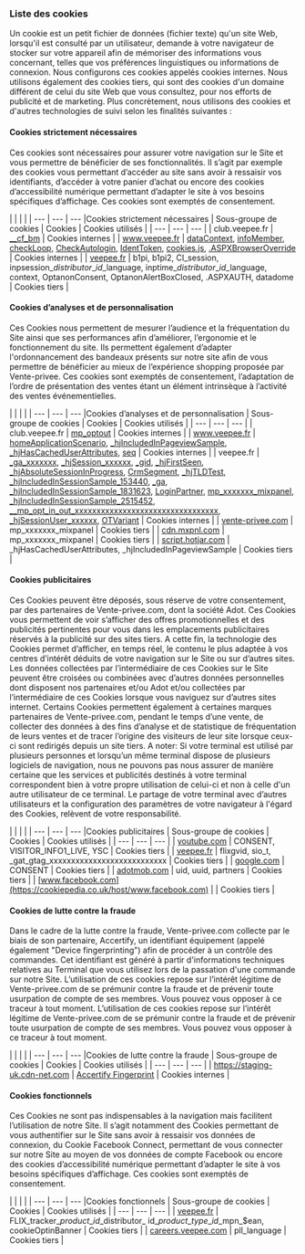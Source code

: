### Liste des cookies

Un cookie est un petit fichier de données (fichier texte) qu'un site Web, lorsqu'il est consulté par un utilisateur, demande à votre navigateur de stocker sur votre appareil afin de mémoriser des informations vous concernant, telles que vos préférences linguistiques ou informations de connexion. Nous configurons ces cookies appelés cookies internes. Nous utilisons également des cookies tiers, qui sont des cookies d'un domaine différent de celui du site Web que vous consultez, pour nos efforts de publicité et de marketing. Plus concrètement, nous utilisons des cookies et d'autres technologies de suivi selon les finalités suivantes :

#### Cookies strictement nécessaires

Ces cookies sont nécessaires pour assurer votre navigation sur le Site et vous permettre de bénéficier de ses fonctionnalités. Il s’agit par exemple des cookies vous permettant d’accéder au site sans avoir à ressaisir vos identifiants, d’accéder à votre panier d’achat ou encore des cookies d’accessibilité numérique permettant d’adapter le site à vos besoins spécifiques d’affichage. Ces cookies sont exemptés de consentement.

|     |     |     |
| --- | --- | --- |Cookies strictement nécessaires
| Sous-groupe de cookies | Cookies | Cookies utilisés |
| --- | --- | --- |
| club.veepee.fr | [\_\_cf\_bm](https://cookiepedia.co.uk/cookies/__cf_bm) | Cookies internes |
| www.veepee.fr | [dataContext](https://cookiepedia.co.uk/cookies/dataContext), [infoMember](https://cookiepedia.co.uk/cookies/infoMember), [checkLoop](https://cookiepedia.co.uk/cookies/checkLoop), [CheckAutologin](https://cookiepedia.co.uk/cookies/CheckAutologin), [IdentToken](https://cookiepedia.co.uk/cookies/IdentToken), [cookies.js](https://cookiepedia.co.uk/cookies/cookies.js), [.ASPXBrowserOverride](https://cookiepedia.co.uk/cookies/.ASPXBrowserOverride) | Cookies internes |
| [veepee.fr](https://cookiepedia.co.uk/host/veepee.fr) | b1pi, b1pi2, CI\_session, inpsession\_$distributor\_id\_$language, inptime\_$distributor\_id\_$language, context, OptanonConsent, OptanonAlertBoxClosed, .ASPXAUTH, datadome | Cookies tiers |

#### Cookies d’analyses et de personnalisation

Ces Cookies nous permettent de mesurer l’audience et la fréquentation du Site ainsi que ses performances afin d’améliorer, l’ergonomie et le fonctionnement du site. Ils permettent également d’adapter l'ordonnancement des bandeaux présents sur notre site afin de vous permettre de bénéficier au mieux de l’expérience shopping proposée par Vente-privee. Ces cookies sont exemptés de consentement, l’adaptation de l’ordre de présentation des ventes étant un élément intrinsèque à l’activité des ventes événementielles.

|     |     |     |
| --- | --- | --- |Cookies d’analyses et de personnalisation
| Sous-groupe de cookies | Cookies | Cookies utilisés |
| --- | --- | --- |
| club.veepee.fr | [mp\_optout](https://cookiepedia.co.uk/cookies/mp_optout) | Cookies internes |
| www.veepee.fr | [homeApplicationScenario](https://cookiepedia.co.uk/cookies/homeApplicationScenario), [\_hjIncludedInPageviewSample](https://cookiepedia.co.uk/cookies/_hjIncludedInPageviewSample), [\_hjHasCachedUserAttributes](https://cookiepedia.co.uk/cookies/_hjHasCachedUserAttributes), [seq](https://cookiepedia.co.uk/cookies/seq) | Cookies internes |
| veepee.fr | [\_ga\_xxxxxxx](https://cookiepedia.co.uk/cookies/_ga_xxxxxxx), [\_hjSession\_xxxxxx](https://cookiepedia.co.uk/cookies/_hjSession_xxxxxx), [\_gid](https://cookiepedia.co.uk/cookies/_gid), [\_hjFirstSeen](https://cookiepedia.co.uk/cookies/_hjFirstSeen), [\_hjAbsoluteSessionInProgress](https://cookiepedia.co.uk/cookies/_hjAbsoluteSessionInProgress), [CrmSegment](https://cookiepedia.co.uk/cookies/CrmSegment), [\_hjTLDTest](https://cookiepedia.co.uk/cookies/_hjTLDTest), [\_hjIncludedInSessionSample\_153440](https://cookiepedia.co.uk/cookies/_hjIncludedInSessionSample_153440), [\_ga](https://cookiepedia.co.uk/cookies/_ga), [\_hjIncludedInSessionSample\_1831623](https://cookiepedia.co.uk/cookies/_hjIncludedInSessionSample_1831623), [LoginPartner](https://cookiepedia.co.uk/cookies/LoginPartner), [mp\_xxxxxxx\_mixpanel](https://cookiepedia.co.uk/cookies/mp_xxxxxxx_mixpanel), [\_hjIncludedInSessionSample\_2515452](https://cookiepedia.co.uk/cookies/_hjIncludedInSessionSample_2515452), [\_\_mp\_opt\_in\_out\_xxxxxxxxxxxxxxxxxxxxxxxxxxxxxxxxx](https://cookiepedia.co.uk/cookies/__mp_opt_in_out_xxxxxxxxxxxxxxxxxxxxxxxxxxxxxxxxx), [\_hjSessionUser\_xxxxxx](https://cookiepedia.co.uk/cookies/_hjSessionUser_xxxxxx), [OTVariant](https://cookiepedia.co.uk/cookies/OTVariant) | Cookies internes |
| [vente-privee.com](https://cookiepedia.co.uk/host/vente-privee.com) | mp\_xxxxxxx\_mixpanel | Cookies tiers |
| [cdn.mxpnl.com](https://cookiepedia.co.uk/host/cdn.mxpnl.com) | mp\_xxxxxxx\_mixpanel | Cookies tiers |
| [script.hotjar.com](https://cookiepedia.co.uk/host/script.hotjar.com) | \_hjHasCachedUserAttributes, \_hjIncludedInPageviewSample | Cookies tiers |

#### Cookies publicitaires

Ces Cookies peuvent être déposés, sous réserve de votre consentement, par des partenaires de Vente-privee.com, dont la société Adot. Ces Cookies vous permettent de voir s’afficher des offres promotionnelles et des publicités pertinentes pour vous dans les emplacements publicitaires réservés à la publicité sur des sites tiers. A cette fin, la technologie des Cookies permet d’afficher, en temps réel, le contenu le plus adaptée à vos centres d’intérêt déduits de votre navigation sur le Site ou sur d’autres sites. Les données collectées par l’intermédiaire de ces Cookies sur le Site peuvent être croisées ou combinées avec d’autres données personnelles dont disposent nos partenaires et/ou Adot et/ou collectées par l’intermédiaire de ces Cookies lorsque vous naviguez sur d’autres sites internet. Certains Cookies permettent également à certaines marques partenaires de Vente-privee.com, pendant le temps d’une vente, de collecter des données à des fins d’analyse et de statistique de fréquentation de leurs ventes et de tracer l’origine des visiteurs de leur site lorsque ceux-ci sont redirigés depuis un site tiers. A noter: Si votre terminal est utilisé par plusieurs personnes et lorsqu’un même terminal dispose de plusieurs logiciels de navigation, nous ne pouvons pas nous assurer de manière certaine que les services et publicités destinés à votre terminal correspondent bien à votre propre utilisation de celui-ci et non à celle d'un autre utilisateur de ce terminal. Le partage de votre terminal avec d’autres utilisateurs et la configuration des paramètres de votre navigateur à l'égard des Cookies, relèvent de votre responsabilité.

|     |     |     |
| --- | --- | --- |Cookies publicitaires
| Sous-groupe de cookies | Cookies | Cookies utilisés |
| --- | --- | --- |
| [youtube.com](https://cookiepedia.co.uk/host/youtube.com) | CONSENT, VISITOR\_INFO1\_LIVE, YSC | Cookies tiers |
| [veepee.fr](https://cookiepedia.co.uk/host/veepee.fr) | flixgvid, sio\_t, \_gat\_gtag\_xxxxxxxxxxxxxxxxxxxxxxxxxxx | Cookies tiers |
| [google.com](https://cookiepedia.co.uk/host/google.com) | CONSENT | Cookies tiers |
| [adotmob.com](https://cookiepedia.co.uk/host/adotmob.com) | uid, uuid, partners | Cookies tiers |
| [www.facebook.com](https://cookiepedia.co.uk/host/www.facebook.com) |     | Cookies tiers |

#### Cookies de lutte contre la fraude

Dans le cadre de la lutte contre la fraude, Vente-privee.com collecte par le biais de son partenaire, Accertify, un identifiant équipement (appelé également "Device fingerprinting") afin de procéder à un contrôle des commandes. Cet identifiant est généré à partir d'informations techniques relatives au Terminal que vous utilisez lors de la passation d'une commande sur notre Site. L’utilisation de ces cookies repose sur l’intérêt légitime de Vente-privee.com de se prémunir contre la fraude et de prévenir toute usurpation de compte de ses membres. Vous pouvez vous opposer à ce traceur à tout moment. L’utilisation de ces cookies repose sur l’intérêt légitime de Vente-privee.com de se prémunir contre la fraude et de prévenir toute usurpation de compte de ses membres. Vous pouvez vous opposer à ce traceur à tout moment.

|     |     |     |
| --- | --- | --- |Cookies de lutte contre la fraude
| Sous-groupe de cookies | Cookies | Cookies utilisés |
| --- | --- | --- |
| https://staging-uk.cdn-net.com | [Accertify Fingerprint](https://cookiepedia.co.uk/cookies/Accertify%20Fingerprint) | Cookies internes |

#### Cookies fonctionnels

Ces Cookies ne sont pas indispensables à la navigation mais facilitent l’utilisation de notre Site. Il s’agit notamment des Cookies permettant de vous authentifier sur le Site sans avoir à ressaisir vos données de connexion, du Cookie Facebook Connect, permettant de vous connecter sur notre Site au moyen de vos données de compte Facebook ou encore des cookies d’accessibilité numérique permettant d’adapter le site à vos besoins spécifiques d’affichage. Ces cookies sont exemptés de consentement.

|     |     |     |
| --- | --- | --- |Cookies fonctionnels
| Sous-groupe de cookies | Cookies | Cookies utilisés |
| --- | --- | --- |
| [veepee.fr](https://cookiepedia.co.uk/host/veepee.fr) | FLIX\_tracker\_$product\_id\_$distributor\_ id\_$product\_type\_id\_$mpn\_$ean, cookieOptinBanner | Cookies tiers |
| [careers.veepee.com](https://cookiepedia.co.uk/host/careers.veepee.com) | pll\_language | Cookies tiers |